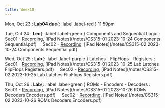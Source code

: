 ```yaml
---
title: Week10
---
```


Mon, Oct 23
: **Lab04 due**{: .label .label-red } 11:59pm

Tue, Oct 24
: **Lec**{: .label .label-green } Components and Sequential Logic
: Sec01 - [Recording](https://usfca.zoom.us/rec/share/RyFkOKKCQP0MgQYYX3FryjNOAGuw9w-xfBTB59yLU-txceK2bnxlR7vYInFEndRh.USA-OGIGs0uaB8It?startTime=1698160170000),
          [iPad Notes](/notes/CS315-01 2023-10-24 Components Sequential.pdf)
&nbsp; &nbsp;
Sec02 - [Recording](https://usfca.zoom.us/rec/share/3GSVAd2Rvd6irhNnXTawh_omcf8ZGRp49Pikctbp467cDt9YDDm3YSI4_Wbv-WXw.aVoj64RgJw21zSYz?startTime=1698183727000),
        [iPad Notes](/notes/CS315-02 2023-10-24 Components Sequential.pdf)


Wed, Oct 25
: **Lab**{: .label .label-purple } Latches - FlipFlops - Registers
: Sec01 - [Recording](https://usfca.zoom.us/rec/share/sU7S3ubkTaJJpIYFsDRwJjmnr38m6HjqFB3HWFlWqoEGG8yLHH6blFRuksnx3CTP.ve-j65aJ5th7utaO?startTime=1698277888000),
          [iPad Notes](/notes/CS315-01 2023-10-25 Lab Latches FlipFlops Registers.pdf)
&nbsp; &nbsp;
Sec02 - [Recording](https://usfca.zoom.us/rec/share/vF0RSh7Nhv-2upDmjHedUh1TNecwkTFpSoKkXWVXBxKlRJHg9wuJB3sCWjKGpPIj.tQuH7n8PT1JTHbj_?startTime=1698283848000),
        [iPad Notes](/notes/CS315-02 2023-10-25 Lab Latches FlipFlops Registers.pdf)

Thu, Oct 26
: **Lab**{: .label .label-green } ROMs - Encoders - Decoders
: Sec01 - [Recording](https://usfca.zoom.us/rec/share/bub7D8mqULw_HqDSBFvxJoXcJ6s9t8fWuqGWDLjCC0cWWWbMblTSy_uEGjF61WXe.gB12jFBSiCCbGr82?startTime=1698332903000),
          [iPad Notes](/notes/CS315-01 2023-10-26 ROMs Decoders Encoders.pdf)
&nbsp; &nbsp;
Sec02 - [Recording](https://usfca.zoom.us/rec/share/twQ1Maibd74F_zWtHVEr3AVUNVzwJAk8OaMNXFmfJ6TCQwb5dN23Ffgk9nVtUj8c.g9XbHaI325egX6v0?startTime=1698356941000),
        [iPad Notes](/notes/CS315-02 2023-10-26 ROMs Decoders Encoders.pdf)

